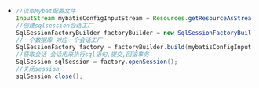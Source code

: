 - ```java
  //读取Mybat配置文件
  InputStream mybatisConfigInputStream = Resources.getResourceAsStream("mybatis-config.xml");
  //创建sqlsession会话工厂
  SqlSessionFactoryBuilder factoryBuilder = new SqlSessionFactoryBuilder();
  //一个数据库 对应一个会话工厂
  SqlSessionFactory factory = factoryBuilder.build(mybatisConfigInputStream);
  //获取会话 会话用来执行sql语句,提交,回滚事务
  SqlSession sqlSession = factory.openSession();
  //关闭session
  sqlSession.close();
  ```